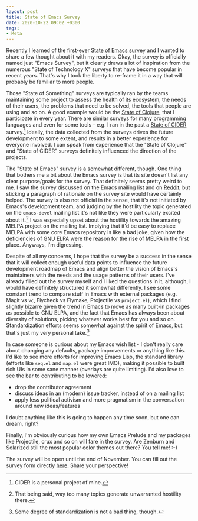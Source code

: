 ```yaml
---
layout: post
title: State of Emacs Survey
date: 2020-10-22 09:02 +0300
tags:
- Meta
---
```


Recently I learned of the first-ever [State of Emacs survey](https://emacssurvey.org/)
and I wanted to share a few thought about it with my readers. Okay, the survey is officially
named just "Emacs Survey", but it clearly draws a lot of inspiration from the numerous
"State of Technology X" surveys that have become popular in recent years. That's why
I took the liberty to re-frame it in a way that will probably be familiar to more people.

Those "State of Something" surveys are typically ran by the teams
maintaining some project to assess the health of its ecosystem, the
needs of their users, the problems that need to be solved, the tools
that people are using and so on. A good example would be the [State of
Clojure](https://clojure.org/news/2020/02/20/state-of-clojure-2020),
that I participate in every year. There are similar surveys for many
programming languages and even for some tools - e.g. I ran in the past
a [State of
CIDER](https://metaredux.com/posts/2019/11/02/state-of-cider.html)
survey.[^1] Ideally, the data collected from the surveys drives the
future development to some extent, and results in a better experience
for everyone involved. I can speak from experience that the "State of Clojure" and
"State of CIDER" surveys definitely influenced the direction of the projects.

The "State of Emacs" survey is a somewhat different, though.  One
thing that bothers me a bit about the Emacs survey is that its site
doesn't list any clear purpose/goals for the survey. That definitely
seems pretty weird to me. I saw the survey discussed on the Emacs
mailing list and on
[Reddit](https://www.reddit.com/r/emacs/comments/je3eht/emacs_user_survey_2020_is_open/),
but sticking a paragraph of rationale on the survey site would have certainly helped. The
survey is also not official in the sense, that it's not initiated by
Emacs's development team, and judging by the hostility the topic
generated on the `emacs-devel` mailing list it's not like they were particularly
excited about it.[^2] I was especially upset about the hostility towards
the amazing MELPA project on the mailing list. Implying that it'd be easy to replace MELPA with some
core Emacs repository is like a bad joke, given how the deficiencies of GNU ELPA
were the reason for the rise of MELPA in the first place. Anyways, I'm digressing.

Despite of all my concerns, I hope that the survey be a success in the
sense that it will collect enough useful data points to influence the
future development roadmap of Emacs and align better the vision of
Emacs's maintainers with the needs and the usage patterns of their
users.  I've already filled out the survey myself and I liked the
questions in it, although, I would have definitely structured it
somewhat differently. I see some constant trend to compare stuff in
Emacs with external packages (e.g. Magit vs `vc`, Flycheck vs Flymake,
Projectile vs `project.el`), which I find slightly bizarre given the
trend in Emacs to move as many built-in packages as possible to GNU
ELPA, and the fact that Emacs has always been about diversity of
solutions, picking whatever works best for you and so
on. Standardization efforts seems somewhat against the spirit of
Emacs, but that's just my very personal take.[^3]

In case someone is curious about my Emacs wish list - I don't really
care about changing any defaults, package improvements or anything
like this.  I'd like to see more efforts for improving Emacs Lisp, the
standard library (efforts like `seq.el` and `map.el` were great IMO),
making it possible to built rich UIs in some sane manner (overlays are
quite limiting). I'd also love to see the bar to contributing to be lowered:

* drop the contributor agreement
* discuss ideas in an (modern) issue tracker, instead of on a mailing list
* apply less political activism and more pragmatism in the conversation around new ideas/features

I doubt anything like this is going to happen any time soon, but one can dream, right?

Finally, I'm obviously curious how my own Emacs
Prelude and my packages like Projectile, crux and so on will fare in
the survey. Are Zenburn and Solarized still the most popular color themes out there?
You tell me! :-)

The survey will be open until the end
of November. You can fill out the survey form directly
[here](https://form.jotform.com/202884894078067). Share your perspective!

[^1]: CIDER is a personal project of mine.
[^2]: That being said, way too many topics generate unwarranted hostility there.
[^3]: Some degree of standardization is not a bad thing, though.
